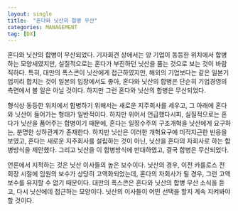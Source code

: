 ```yaml
---
layout: single
title:  "혼다와 닛산의 합병 무산"
categories: MANAGEMENT
tag: [DX]
---
```


 혼다와 닛산의 합병이 무산되었다. 기자회견 상에서는 양 기업이 동등한 위치에서 합병하는 모양새였지만, 실질적으로는 혼다가 부진하던 닛산을 품는 것으로 보는 것이 바람직하다. 특히, 대만의 폭스콘이 닛산에게 접근하였지만, 해외의 기업보다는 같은 일본기업끼리 합치는 것이 일본의 입장에서도 좋아, 혼다와 닛산의 합병은 단순히 기업경영의 측면에서 볼 일은 아닐 것이다. 하지만 그런 혼다와 닛산의 합병은 무산되었다.
 
 형식상 동등한 위치에서 합병하기 위해서는 새로운 지주회사를 세우고, 그 아래에 혼다와 닛산이 들어가는 형태가 일반적이다. 하지만 위어서 언급했다시피, 실질적으로는 혼다가 닛산을 품어주는 합병이기 때문에, 혼다는 일정수주의 구조개혁을 닛산에게 요구하는, 분명한 상하관계가 존재한다. 하지만 닛산은 이러한 개혁요구에 미적지근한 반응을 보였고, 혼다는 새로운 지주회사를 설립하는 것이 아닌, 닛산을 혼다의 자회사로 하는 합병방식을 제안했다. 그리고 닛산을 이 합병방식에 반대하였고, 결국 합병은 무산되었다.

 언론에서 지적하는 것은 닛산 이사들의 높은 보수이다. 닛산의 경우, 이전 카를로스 전 회장 시절에 임원의 보수가 상당히 고액화되었는데, 혼다의 자회사가 될 경우, 그런 고액보수를 유지할 수 없기 때문이다. 대만의 폭스콘은 혼다와 닛산의 합병 무산 소식을 듣고, 다시 닛산에데 접근하는 모양이다. 닛산의 이사들이 어떤 선택을 할지 계속 지켜봐야 할 것이다.
